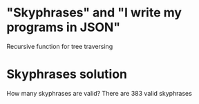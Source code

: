 # "Skyphrases" and "I write my programs in JSON"
Recursive function for tree traversing
# Skyphrases solution
How many skyphrases are valid? There are 383 valid skyphrases

